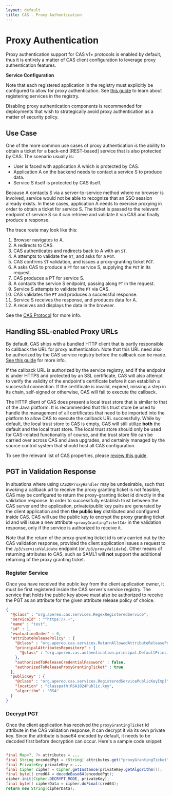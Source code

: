 ```yaml
---
layout: default
title: CAS - Proxy Authentication
---
```


# Proxy Authentication

Proxy authentication support for CAS v1+ protocols is enabled by default, thus it is entirely a matter of CAS
client configuration to leverage proxy authentication features.

<div class="alert alert-info"><strong>Service Configuration</strong><p>
Note that each registered application in the registry must explicitly be configured
to allow for proxy authentication. See <a href="Service-Management.html">this guide</a>
to learn about registering services in the registry.
</p></div>

Disabling proxy authentication components is recommended for deployments that wish to strategically avoid proxy
authentication as a matter of security policy.

## Use Case

One of the more common use cases of proxy authentication is the ability to obtain a ticket for
a back-end [REST-based] service that is also protected by CAS. The scenario usually is:

- User is faced with application A which is protected by CAS.
- Application A on the backend needs to contact a service S to produce data.
- Service S itself is protected by CAS itself.

Because A contacts S via a server-to-service method where no browser is involved, 
service would not be able to recognize that an SSO session already exists. In these cases,
application A needs to exercise proxying in order to obtain a ticket for service S. The ticket
is passed to the relevant endpoint of service S so it can retrieve and validate it via CAS 
and finally produce a response.

The trace route may look like this:

1. Browser navigates to A.
2. A redirects to CAS.
3. CAS authenticates and redirects back to A with an `ST`.
4. A attempts to validate the `ST`, and asks for a `PGT`.
5. CAS confirms `ST` validation, and issues a proxy-granting ticket `PGT`.
6. A asks CAS to produce a `PT` for service S, supplying the `PGT` in its request.
7. CAS produces a PT for service S.
8. A contacts the service S endpoint, passing along `PT` in the request.
9. Service S attempts to validate the `PT` via CAS.
10. CAS validates the `PT` and produces a successful response.
11. Service S receives the response, and produces data for A.
12. A receives and displays the data in the browser.

See the [CAS Protocol](../protocol/CAS-Protocol.html) for more info.

## Handling SSL-enabled Proxy URLs

By default, CAS ships with a bundled HTTP client that is partly responsible to callback the URL
for proxy authentication. Note that this URL need also be authorized by the CAS service registry
before the callback can be made. [See this guide](Service-Management.md) for more info.

If the callback URL is authorized by the service registry, and if the endpoint is under HTTPS
and protected by an SSL certificate, CAS will also attempt to verify the validity of the endpoint's
certificate before it can establish a successful connection. If the certificate is invalid, expired,
missing a step in its chain, self-signed or otherwise, CAS will fail to execute the callback.

The HTTP client of CAS does present a local trust store that is similar to that of the Java platform.
It is recommended that this trust store be used to handle the management of all certificates that need
to be imported into the platform to allow CAS to execute the callback URL successfully. While by default,
the local trust store to CAS is empty, CAS will still utilize **both** the default and the local trust store.
The local trust store should only be used for CAS-related functionality of course, and the trust store file
can be carried over across CAS and Java upgrades, and certainly managed by the source control system that should
host all CAS configuration.

To see the relevant list of CAS properties, please [review this guide](Configuration-Properties.html).

## PGT in Validation Response

In situations where using `CAS20ProxyHandler` may be undesirable, such that invoking a callback url to receive the proxy granting ticket is not feasible,
CAS may be configured to return the proxy-granting ticket id directly in the validation response. In order to successfully establish trust between the
CAS server and the application, private/public key pairs are generated by the client application and then **the public key** distributed and
configured inside CAS. CAS will use the public key to encrypt the proxy granting ticket id and will issue a new attribute `<proxyGrantingTicketId>`
in the validation response, only if the service is authorized to receive it.

Note that the return of the proxy granting ticket id is only carried out by the CAS validation response, provided the client
application issues a request to the `/p3/serviceValidate` endpoint (or `/p3/proxyValidate`). Other means of returning attributes to CAS, such as SAML1
will **not** support the additional returning of the proxy granting ticket.

### Register Service

Once you have received the public key from the client application owner, it must be first
registered inside the CAS server's service registry. The service that holds the public key above must also
be authorized to receive the PGT
as an attribute for the given attribute release policy of choice.

```json
{
  "@class" : "org.apereo.cas.services.RegexRegisteredService",
  "serviceId" : "^https://.+",
  "name" : "test",
  "id" : 1,
  "evaluationOrder" : 0,
  "attributeReleasePolicy" : {
    "@class" : "org.apereo.cas.services.ReturnAllowedAttributeReleasePolicy",
    "principalAttributesRepository" : {
      "@class" : "org.apereo.cas.authentication.principal.DefaultPrincipalAttributesRepository"
    },
    "authorizedToReleaseCredentialPassword" : false,
    "authorizedToReleaseProxyGrantingTicket" : true
  },
  "publicKey" : {
    "@class" : "org.apereo.cas.services.RegisteredServicePublicKeyImpl",
    "location" : "classpath:RSA1024Public.key",
    "algorithm" : "RSA"
  }
}
```


### Decrypt PGT

Once the client application has received the `proxyGrantingTicket` id attribute in the CAS validation response, it can decrypt it
via its own private key. Since the attribute is base64 encoded by default, it needs to be decoded first before
decryption can occur. Here's a sample code snippet:

```java

final Map<?, ?> attributes = ...
final String encodedPgt = (String) attributes.get("proxyGrantingTicket");
final PrivateKey privateKey = ...
final Cipher cipher = Cipher.getInstance(privateKey.getAlgorithm());
final byte[] cred64 = decodeBase64(encodedPgt);
cipher.init(Cipher.DECRYPT_MODE, privateKey);
final byte[] cipherData = cipher.doFinal(cred64);
return new String(cipherData);
```
